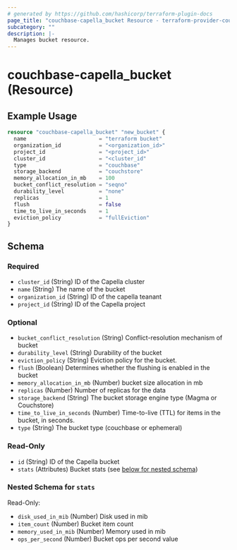 ```yaml
---
# generated by https://github.com/hashicorp/terraform-plugin-docs
page_title: "couchbase-capella_bucket Resource - terraform-provider-couchbase-capella"
subcategory: ""
description: |-
  Manages bucket resource.
---
```


# couchbase-capella_bucket (Resource)



## Example Usage

```terraform
resource "couchbase-capella_bucket" "new_bucket" {
  name                       = "terraform bucket"
  organization_id            = "<organization_id>"
  project_id                 = "<project_id>"
  cluster_id                 = "<cluster_id"
  type                       = "couchbase"
  storage_backend            = "couchstore"
  memory_allocation_in_mb    = 100
  bucket_conflict_resolution = "seqno"
  durability_level           = "none"
  replicas                   = 1
  flush                      = false
  time_to_live_in_seconds    = 1
  eviction_policy            = "fullEviction"
}
```

<!-- schema generated by tfplugindocs -->
## Schema

### Required

- `cluster_id` (String) ID of the Capella cluster
- `name` (String) The name of the bucket
- `organization_id` (String) ID of the capella teanant
- `project_id` (String) ID of the Capella project

### Optional

- `bucket_conflict_resolution` (String) Conflict-resolution mechanism of bucket
- `durability_level` (String) Durability of the bucket
- `eviction_policy` (String) Eviction policy for the bucket.
- `flush` (Boolean) Determines whether the flushing is enabled in the bucket
- `memory_allocation_in_mb` (Number) bucket size allocation in mb
- `replicas` (Number) Number of replicas for the data
- `storage_backend` (String) The bucket storage engine type (Magma or Couchstore)
- `time_to_live_in_seconds` (Number) Time-to-live (TTL) for items in the bucket, in seconds.
- `type` (String) The bucket type (couchbase or ephemeral)

### Read-Only

- `id` (String) ID of the Capella bucket
- `stats` (Attributes) Bucket stats (see [below for nested schema](#nestedatt--stats))

<a id="nestedatt--stats"></a>
### Nested Schema for `stats`

Read-Only:

- `disk_used_in_mib` (Number) Disk used in mib
- `item_count` (Number) Bucket item count
- `memory_used_in_mib` (Number) Memory used in mib
- `ops_per_second` (Number) Bucket ops per second value
